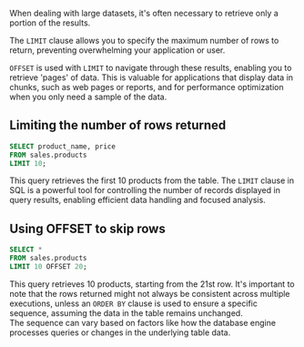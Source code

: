When dealing with large datasets, it's often necessary to retrieve only a portion of the results.

The `LIMIT` clause allows you to specify the maximum number of rows to return, preventing overwhelming your application or user.

`OFFSET` is used with `LIMIT` to navigate through these results, enabling you to retrieve 'pages' of data. This is valuable for applications that display data in chunks, such as web pages or reports, and for performance optimization when you only need a sample of the data.

## Limiting the number of rows returned

```sql
SELECT product_name, price 
FROM sales.products
LIMIT 10;
```

This query retrieves the first 10 products from the table.
The `LIMIT` clause in SQL is a powerful tool for controlling the number of records displayed in query results, enabling efficient data handling and focused analysis.

## Using OFFSET to skip rows

```sql
SELECT * 
FROM sales.products
LIMIT 10 OFFSET 20;
```

This query retrieves 10 products, starting from the 21st row.
It's important to note that the rows returned might not always be consistent across multiple executions, unless an `ORDER BY` clause is used to ensure a specific sequence, assuming the data in the table remains unchanged.  
The sequence can vary based on factors like how the database engine processes queries or changes in the underlying table data.
